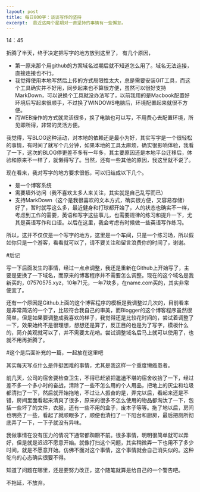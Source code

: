 ```yaml
---
layout: post
title: 每日800字：谈谈写作的坚持
excerpt:  最近这两个星期对一直坚持的事情有一些懈怠。
---
```

14：45


折腾了半天，终于决定把写字的地方放到这里了，
有几个原因，

- 第一原来那个用github的方案域名过期后就不知道怎么用了。域名无法连接，直接连接也不行。
- 我觉得使用本地写然后上传的方式局限性太大，总是需要安装GIT工具，而这个工具确实并不好用，同步起来也不算很方便，虽然可以很好支持MarkDown，可以说换个工具就没办法写了，以前我用的是Macbook配置好环境后写起来很顺手，不过换了WINDOWS电脑后，环境配置起来就很不方便。
- 而WEB操作的方式就灵活很多，换了电脑也可以写，不用费心去配置环境，所见即所得，非常的灵活方便。

我觉得，写BLOG这种活动，对本地的依赖还是最小为好，其实写字是一个很轻松的事情，有时间了就写个几分钟，如果本地的工具太麻烦，确实很影响体验，我看了一下，这次的BLOG停更差不多有一年多，其主要原因还是本地平台迁移后，体验和原来不一样了，就懒得写了。当然，还有一些其他的原因，我这里就不说了。

现在看来，我对写字的地方要求很低，可以归结成以下几个。

- 是一个博客系统
- 需要墙外访问（我不喜欢太多人来关注，其实就是自己乱写而已）
- 支持MarkDown（这个是我很喜欢的文本方式，确实很方便，又容易存储）
好了，暂时就写这么多，最近健身和打球都开始了，人的状态也确实不一样，考虑到工作的需要，英语和写字这些事儿，也需要规律的练习和提升一下，尤其是英语写作和口语。以后在这里，我会考虑有时候做一些英语写作练习。

所以，这并不仅仅是一个写字的地方，这里是一个车间，只是一个练习场，所以假如你只是一个游客，看看就可以了，请不要关注和留言浪费你的时间了，谢谢。


#后记

写一下后面发生的事情，经过一点点调整，我还是重新在Github上开始写了，主要是更换了一下域名，而原来的博客程序并不需要怎么调整。现在的这个域名是我新买的，07570575.xyz，10年71元，一年7块多，在name.com买的，其实非常便宜了。

还有一个原因是Github上面的这个博客程序的模板是我调整过几次的，目前看来是非常简洁的一个了，比较符合我自己的审美，而Blogger的这个博客程序虽然很简单，但是如果要调整成我喜欢的样子，我觉得还是比较花时间的，尝试着调整了一下，效果始终不是很理想，想想还是算了，反正目的也是为了写字，模板什么的，简介美观就可以了，并不需要太花哨。尝试调整域名后马上就可以使用了，也就不用再折腾了。

#这个是后面补充的一篇，一起放在这里吧

其实每天写点什么是件挺困难的事情，尤其是我这样一个重度懒癌患者。

前几天，公司的宿舍要检查卫生，不得已赶紧把邋遢不堪的宿舍收拾了一下，经过差不多一个多小时的奋战，清除了一些不怎么用的个人用品，把地上的灰尘和垃圾都清扫了一下，然后就开始拖地，不过让人振奋的是，弄完以后，看起来还是不错，房间里面看起来清爽了很多，原来的很多不怎么使用的物品都淘汰了一下，包括一些坏了的文件，衣服，还有一些不用的盒子，废本子等等。拖了地以后，房间也明亮了一些，看起了就顺眼多了，顺便也清扫了一下阳台和厨房，最后把厕所彻底弄了一下，一下子就没有异味。

我做事情在没有压力的情况下通常都踟蹰不前。很多事情，明明很简单就可以弄好，但是就是迟迟不愿意开始。就像打扫这个问题，其实稍微弄一下也用不了多少时间，就是不愿意开始。仿佛不面对这个事情，这个事情就会自己消失似的。这种鸵鸟的心态确实很要不得。

知道了问题在哪里，还是要努力改正，这个随笔就算是给自己的一个警告吧。

不拖延，不放弃。
